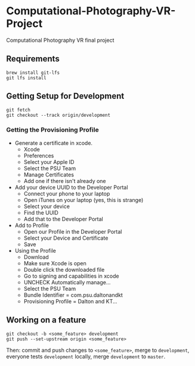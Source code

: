 # Computational-Photography-VR-Project
Computational Photography VR final project

## Requirements
```
brew install git-lfs
git lfs install
```

## Getting Setup for Development
```
git fetch
git checkout --track origin/development
```
### Getting the Provisioning Profile
- Generate a certificate in xcode.
  - Xcode
  - Preferences
  - Select your Apple ID
  - Select the PSU Team
  - Manage Certificates
  - Add one if there isn't already one
- Add your device UUID to the Developer Portal
  - Connect your phone to your laptop
  - Open iTunes on your laptop (yes, this is strange)
  - Select your device
  - Find the UUID
  - Add that to the Developer Portal
- Add to Profile
  - Open our Profile in the Developer Portal
  - Select your Device and Certificate
  - Save
- Using the Profile
  - Download
  - Make sure Xcode is open
  - Double click the downloaded file
  - Go to signing and capabilities in xcode
  - UNCHECK Automatically manage...
  - Select the PSU Team
  - Bundle Identifier = com.psu.daltonandkt
  - Provisioning Profile = Dalton and KT...
## Working on a feature
```
git checkout -b <some_feature> development
git push --set-upstream origin <some_feature>
```
Then: commit and push changes to `<some_feature>`, merge to `development`, everyone tests `development` locally, merge `development` to `master`.
